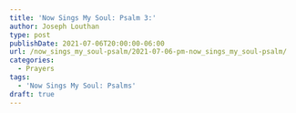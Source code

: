 ```yaml
---
title: 'Now Sings My Soul: Psalm 3:'
author: Joseph Louthan
type: post
publishDate: 2021-07-06T20:00:00-06:00
url: /now_sings_my_soul-psalm/2021-07-06-pm-now_sings_my_soul-psalm/
categories:
  - Prayers
tags:
  - 'Now Sings My Soul: Psalms'
draft: true
---
```

<pre>
<div style="font-variant: small-caps;">

</div>

</pre>

